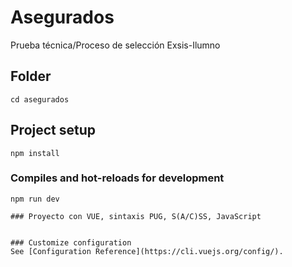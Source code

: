 # Asegurados
Prueba técnica/Proceso de selección Exsis-Ilumno
## Folder
```
cd asegurados
```

## Project setup
```
npm install
```
### Compiles and hot-reloads for development
```
npm run dev
```

```
### Proyecto con VUE, sintaxis PUG, S(A/C)SS, JavaScript


### Customize configuration
See [Configuration Reference](https://cli.vuejs.org/config/).
